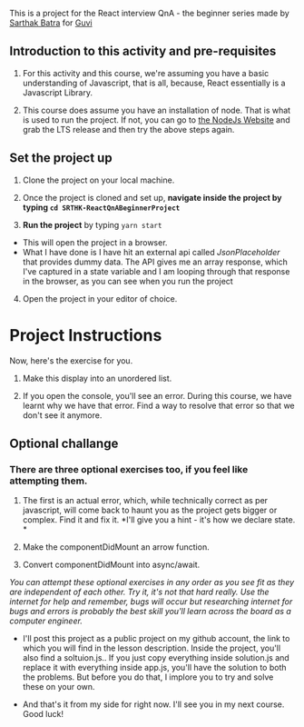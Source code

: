 
This is a project for the React interview QnA - the beginner series made by [Sarthak Batra](www.srthk.com) for [Guvi](www.Guvi.in)

## Introduction to this activity and pre-requisites
1. For this activity and this course, we're assuming you have a basic understanding of Javascript, that is all, because, React essentially is a Javascript Library.  

2. This course does assume you have an installation of node. That is what is used to run the project. If not, you can go to [the NodeJs Website](www.nodejs.org) and grab the LTS release and then try the above steps again. 

## Set the project up

1. Clone the project on your local machine.

2. Once the project is cloned and set up, **navigate inside the project by typing ```cd SRTHK-ReactQnABeginnerProject```**

3. **Run the project** by typing ```yarn start```

  - This will open the project in a browser.
  - What I have done is I have hit an external api called *JsonPlaceholder* that provides dummy data. The API gives me an array response, which I've captured in a state variable and I am looping through that response in the browser, as you can see when you run the project

4. Open the project in your editor of choice. 

# Project Instructions

Now, here's the exercise for you. 

1. Make this display into an unordered list. 

2. If you open the console, you'll see an error. During this course, we have learnt why we have that error. Find a way to resolve that error so that we don't see it anymore. 

## Optional challange

### There are three optional exercises too, if you feel like attempting them. 

1. The first is an actual error, which, while technically correct as per javascript, will come back to haunt you as the project gets bigger or complex. Find it and fix it. *I'll give you a hint - it's how we declare state. *

2. Make the componentDidMount an arrow function.  

3. Convert componentDidMount into async/await. 

*You can attempt these optional exercises in any order as you see fit as they are independent of each other. Try it, it's not that hard really. Use the internet for help and remember, bugs will occur but researching internet for bugs and errors is probably the best skill you'll learn across the board as a computer engineer.*

- I'll post this project as a public project on my github account, the link to which you will find in the lesson description. Inside the project, you'll also find a soltuion.js.. If you just copy everything inside solution.js and replace it with everything inside app.js, you'll have the solution to both the problems. But before you do that, I implore you to try and solve these on your own. 

- And that's it from my side for right now. I'll see you in my next course. Good luck!
